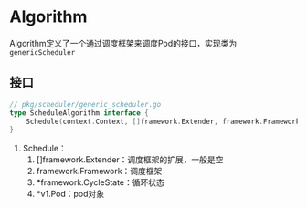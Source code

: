 # Algorithm
Algorithm定义了一个通过调度框架来调度Pod的接口，实现类为`genericScheduler`

## 接口
```go
// pkg/scheduler/generic_scheduler.go
type ScheduleAlgorithm interface {
	Schedule(context.Context, []framework.Extender, framework.Framework, *framework.CycleState, *v1.Pod) (scheduleResult ScheduleResult, err error)
}
```
1. Schedule：
   1. []framework.Extender：调度框架的扩展，一般是空
   2. framework.Framework：调度框架
   3. *framework.CycleState：循环状态
   4. *v1.Pod：pod对象
